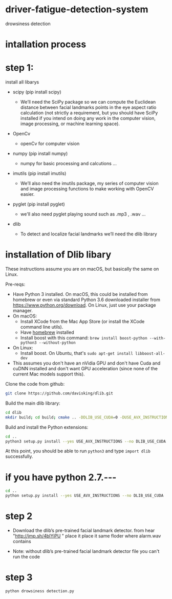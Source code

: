 # driver-fatigue-detection-system
drowsiness detection

# intallation process

# step 1:
 install all libarys 
 - scipy  (pip install scipy)
     - We’ll need the SciPy package so we can compute the Euclidean distance between facial landmarks points in the eye aspect ratio calculation (not strictly a requirement, but you should have SciPy installed if you intend on doing any work in the computer vision, image processing, or machine learning space).

- OpenCv
  - openCv for computer vision

- numpy (pip install numpy)
  - numpy for basic processing and calcutions ...

- imutils (pip install imutils)
   - We’ll also need the imutils package, my series of computer vision and image processing functions to make working with OpenCV easier.

-  pyglet (pip install pyglet)
    - we'll also need pyglet  playing sound such as .mp3 , .wav ...  

-  dlib
   - To detect and localize facial landmarks we’ll need the dlib library


# installation of Dlib libary 
These instructions assume you are on macOS, but basically the same on Linux.

Pre-reqs:
- Have Python 3 installed. On macOS, this could be installed from homebrew or even via standard 
  Python 3.6 downloaded installer from https://www.python.org/download. On Linux, just use your
  package manager.
- On macOS:
  - Install XCode from the Mac App Store (or install the XCode command line utils).
  - Have [homebrew](https://brew.sh/) installed
  - Install boost with this command: `brew install boost-python --with-python3 --without-python`
- On Linux:
  - Install boost. On Ubuntu, that's `sudo apt-get install libboost-all-dev`
- This assumes you don't have an nVidia GPU and don't have Cuda and cuDNN installed and don't want
  GPU acceleration (since none of the current Mac models support this).

Clone the code from github:

```bash
git clone https://github.com/davisking/dlib.git
```

Build the main dlib library:

```bash
cd dlib
mkdir build; cd build; cmake .. -DDLIB_USE_CUDA=0 -DUSE_AVX_INSTRUCTIONS=1; cmake --build .
```

Build and install the Python extensions:

```bash
cd ..
python3 setup.py install --yes USE_AVX_INSTRUCTIONS --no DLIB_USE_CUDA
```

At this point, you should be able to run `python3` and type `import dlib` successfully.

# if you have python 2.7.---
```bash
cd ..
python setup.py install --yes USE_AVX_INSTRUCTIONS --no DLIB_USE_CUDA
```
# step 2
- Download the dlib’s pre-trained facial landmark detector. from hear "http://jmp.sh/4bIYiPU " place it place it same floder where alarm.wav contains 

- Note: without dlib’s pre-trained facial landmark detector file you can't run the code 

# step 3

```bash
python drowsiness detection.py

```
